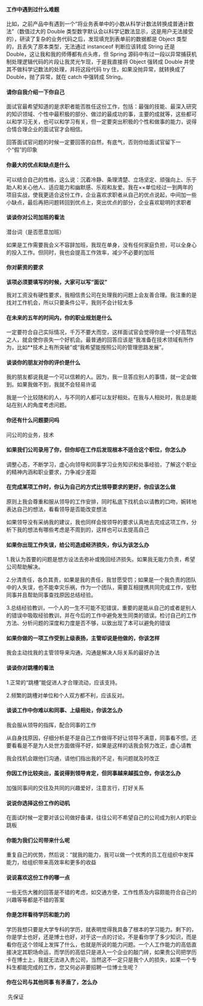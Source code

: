 #### 工作中遇到过什么难题

比如，之前产品中有遇到一个“将业务表单中的小数从科学计数法转换成普通计数法”（数值过大的 Double 类型数字默认会以科学记数法显示，这是用户无法接受的），研读了复杂的业务代码之后，发现填充到表单前的数据都是 Object 类型的，且丢失了原本类型，无法通过 instanceof 判断应该转成 String 还是 Double，这让我和我的师傅都有点头疼，但 Spring 源码中有过一段以异常捕获机制处理逻辑代码的片段让我灵光乍现，于是我直接将 Object 强转成 Double 并使其不做科学记数法的处理，并将这段代码 try 住，如果没抛异常，就转换成了 Double，抛了异常，就在 catch 中强转成 String。





#### 请你自我介绍一下你自己

面试官最希望知道的是求职者能否胜任这份工作，包括：最强的技能、最深入研究的知识领域、个性中最积极的部分、做过的最成功的事，主要的成就等，这些都可以和学习无关，也可以和学习有关，但一定要突出积极的个性和做事的能力，说得合情合理企业的面试官才会相信。

回答面试官问题的时候一定要回答的自然，有底气，否则你给面试官留下一个“假”的印象

#### 你最大的优点和缺点是什么

可以结合自己的性格，这么说：沉着冷静、条理清楚、立场坚定、顽强向上、乐于助人和关心他人、适应能力和幽默感、乐观和友爱。我在××单位经过一到两年的项目实战，使我更适合这份工作，企业喜欢求职者从自己的优点说起，中间加一些小缺点，最后再把问题转回到优点上，突出优点的部分，企业喜欢聪明的求职者

#### 谈谈你对公司加班的看法

潜台词（是否愿意加班）

如果是工作需要我会义不容辞加班，我现在单身，没有任何家庭负担，可以全身心的投入工作。但同时，我也会提高工作效率，减少不必要的加班

#### 你对薪资的要求

**该项必须要填写的时候，大家可以写“面议”**

我对工资没有硬性要求，我相信贵公司在处理我的问题上会友善合理。我注重的是找对工作机会，所以只要条件公平，我则不会计较太多

#### 在未来的五年的时间内，你的职业规划是什么

一定要符合自己实际情况，千万不要大而空，这样面试官会觉得你是一个好高骛远之人，就会使你丧失一个好机会。最普通的回答应该是“我准备在技术领域有所作为，比如**技术上有所突破”或“我希望能按照公司的管理思路发展”。

#### 谈谈你的朋友对你的评价是什么

我的朋友都说我是一个可以信赖的人。因为，我一旦答应别人的事情，就一定会做到。如果我做不到，我就不会轻易许诺

我是一个比较随和的人，与不同的人都可以友好相处。在我与人相处时，我总是能站在别人的角度考虑问题。

#### 你还有什么问题要问吗

问公司的业务，技术

#### 如果我们公司录用了你，但你却在工作后发现根本不适合这个职位，你怎么办

调整心态，不断学习，虚心向领导和同事学习业务知识和处事经验，了解这个职业的精神内涵和职业要求，力争减少差距

#### 在完成某项工作时，你认为自己的方式比领导要求的更好，你应该怎么做

原则上我会尊重和服从领导的工作安排，同时私底下找机会以请教的口吻，婉转地表达自己的想法，看看领导是否能改变想法

如果领导没有采纳我的建议，我也同样会按领导的要求认真地去完成这项工作，分析下我的想法有哪些考虑是不周到的，这样也可以去提高自己

#### 如果你出现工作失误，给公司造成经济损失，你认为该怎么办

1.我认为首要的问题是想方设法去弥补或挽回经济损失。如果我无能力负责，希望公司帮助解决。

2.分清责任，各负其责，如果是我的责任，我甘愿受罚；如果是一个我负责的团队中的人失误，也不能幸灾乐祸，作为一个团队，需要互相提携共同完成工作，安慰同事并且帮助同事查找原因总结经验。

3.总结经验教训，一个人的一生不可能不犯错误，重要的是能从自己的或者是别人的错误中吸取经验教训，并在今后的工作中避免发生同类的错误。检讨自己的工作方法、分析问题的深度和力度是否不够，以致出现了本可以避免的错误

#### 如果你做的一项工作受到上级表扬，主管却说是他做的，你该怎样

我会主动找我的主管领导来沟通，沟通是解决人际关系的最好办法

#### 谈谈你对跳槽的看法

1.正常的“跳槽”能促进人才合理流动，应该支持。

2.频繁的跳槽对单位和个人双方都不利，应该反对。

#### 谈谈工作中你难以和同事、上级相处，你该怎么办

我会服从领导的指挥，配合同事的工作

从自身找原因，仔细分析是不是自己工作做得不好让领导不满意，同事看不惯。还要看看是不是为人处世方面做得不好，如果是这样的话我会努力改正，虚心请教

我会找机会跟他们沟通，请他们指出我的不足，有问题就及时改正

#### 你因工作比较突出，虽说得到领导肯定，但同事越来越孤立你，你该怎么办

加强同事间的交往及共同的兴趣爱好，注意言行，打好关系

#### 说说你选择这份工作的动机

在面试时候一定要对该公司做好备课，往往公司不希望自己的公司成为别人的职业跳板

#### 你能为我们公司带来什么呢

重复自己的优势，然后说：“就我的能力，我可以做一个优秀的员工在组织中发挥能力，给组织带来高效率和更多的收益

#### 说说喜欢这份工作的哪一点

一些无伤大雅的回答是不错的考虑，如交通方便，工作性质及内容颇能符合自己的兴趣等等都是不错的答案

#### 你是怎样看待学历和能力的

学历我想只要是大学专科的学历，就表明觉得我具备了根本的学习能力。剩下的，你是学士也好，还是博士也好，对于这一点的讨论，不是看你学了多少知识，而是看你在这个领域上发挥了什么，也就是所说的能力问题。一个人工作能力的高低直接决定其职场命运，而学历的高低只是进入一个企业的敲门砖，如果贵公司把学历卡在博士上，我就无法进入贵公司，当然这不一定只是我个人的损失，如果一个专科生都能完成的工作，您又何必非要招聘一位博士生呢？

#### 你在公司与其他同事 有矛盾了，怎么办

​		先保证